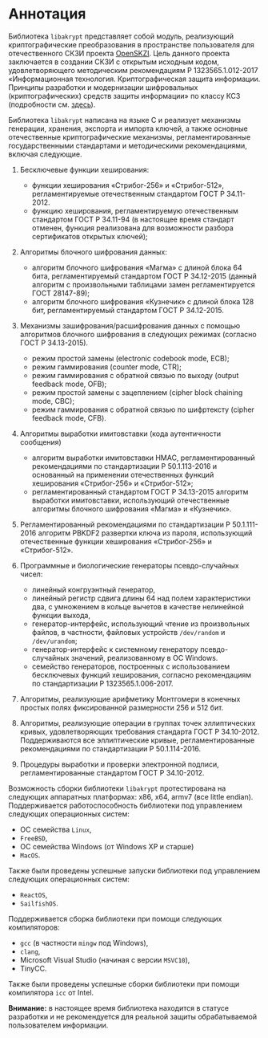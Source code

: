 # Аннотация

Библиотека `libakrypt` представляет собой модуль, реализующий криптографические
преобразования в пространстве пользователя для отечественного СКЗИ проекта [OpenSKZI](http://openskzi.ru).
Цель данного проекта заключается в создании СКЗИ с открытым исходным кодом, удовлетворяющего
методическим рекомендациям Р 1323565.1.012-2017
«Информационная технология. Криптографическая защита информации.
Принципы разработки и модернизации шифровальных (криптографических) средств защиты информации»
по классу КС3
(подробности см. [здесь](https://tc26.ru/standarts/rekomendatsii-po-standartizatsii/r-1323565-1-012-2017-informatsionnaya-tekhnologiya-kriptograficheskaya-zashchita-informatsii-printsipy-razrabotki-i-modernizatsii-shifrovalnykh-kriptograficheskikh-sredstv-zashchity-informatsii.html)).

Библиотека `libakrypt` написана на языке C и реализует механизмы генерации, хранения, экспорта и импорта ключей, а также
основные отечественные криптографические механизмы, регламентированные государственными стандартами
и методическими рекомендациями, включая следующие.

1. Бесключевые функции хеширования:
    * функции хеширования «Стрибог-256» и «Стрибог-512», регламентируемые
      отечественным стандартом ГОСТ Р 34.11-2012.
    * функцию хеширования, регламентируемую отечественным стандартом ГОСТ Р 34.11-94
       (в настоящее время стандарт отменен, функция реализована для возможности разбора
       сертификатов открытых ключей);

2. Алгоритмы блочного шифрования данных:
    * алгоритм блочного шифрования «Магма» с длиной блока 64 бита, регламентируемый стандартом ГОСТ Р 34.12-2015
      (данный алгоритм с произвольными таблицами замен регламентируется ГОСТ 28147-89);
    * алгоритм блочного шифрования «Кузнечик» с длиной блока 128 бит, регламентируемый стандартом ГОСТ Р 34.12-2015.

3. Механизмы зашифрования/расшифрования данных c помощью алгоритмов блочного шифрования
   в следующих режимах (согласно ГОСТ Р 34.13-2015).
    * режим простой замены (electronic codebook mode, ЕСВ);
    * режим гаммирования (counter mode, CTR);
    * режим гаммирования с обратной связью по выходу (output feedback mode, OFB);
    * режим простой замены с зацеплением (cipher block chaining mode, СВС);
    * режим гаммирования с обратной связью по шифртексту (cipher feedback mode, CFB).

4. Алгоритмы выработки имитовставки (кода аутентичности сообщения)
    * алгоритм выработки имитовставки HMAC, регламентированный рекомендациями по стандартизации Р 50.1.113-2016 и
    основанный на применении отечественных функций хеширования «Стрибог-256» и «Стрибог-512»;
    * регламентированный стандартом ГОСТ Р 34.13-2015 алгоритм выработки имитовставки,
    использующий отечественные алгоритмы блочного шифрования «Магма» и «Кузнечик».

5. Регламентированный рекомендациями по стандартизации Р 50.1.111-2016 алгоритм PBKDF2 развертки ключа
   из пароля, использующий отечественные функции хеширования «Стрибог-256» и «Стрибог-512».

6. Программные и биологические генераторы псевдо-случайных чисел:
    * линейный конгруэнтный генератор,
    * линейный регистр сдвига длины 64 над полем характеристики два,
      с умножением в кольце вычетов в качестве нелинейной функции выхода,
    * генератор-интерфейс, использующий чтение из произвольных файлов, в частности,
       файловых устройств `/dev/random` и `/dev/urandom`;
    * генератор-интерфейс к системному генератору псевдо-случайных значений, реализованному в ОС Windows.
    * семейство генераторов, построенных с использованием бесключевых функций хеширования,
      согласно рекомендациям по стандартизации Р 1323565.1.006-2017.

7. Алгоритмы, реализующие арифметику Монтгомери в конечных простых полях
   фиксированной размерности 256 и 512 бит.

8. Алгоритмы, реализующие операции в группах точек эллиптических кривых,
   удовлетворяющих требования стандарта ГОСТ Р 34.10-2012. Поддерживаются все эллиптические кривые,
   регламентированные рекомендациями по стандартизации Р 50.1.114-2016.

9. Процедуры выработки и проверки электронной подписи, регламентированные стандартом ГОСТ Р 34.10-2012.


Возможность сборки библиотеки `libakrypt` протестирована на следующих аппаратных
платформах: x86, x64, armv7 (все little endian). Поддерживается работоспособность
библиотеки под управлением следующих операционных систем:

* OC семейства `Linux`,
* `FreeBSD`,
* ОС семейства Windows (от Windows XP и старше)
* `MacOS`.

Также были проведены успешные запуски библиотеки под управлением следующих операционных систем:

* `ReactOS`,
* `SailfishOS`.

Поддерживается сборка библиотеки при помощи следующих компиляторов:

* `gcc` (в частности `mingw` под Windows),
* `clang`,
* Microsoft Visual Studio (начиная с версии `MSVC10`),
* TinyCC.

Также были проведены успешные сборки библиотеки при помощи компилятора `icc` от Intel.

**Внимание:** в настоящее время библиотека находится в статусе разработки и не рекомендуется для
реальной защиты обрабатываемой пользователем информации.
